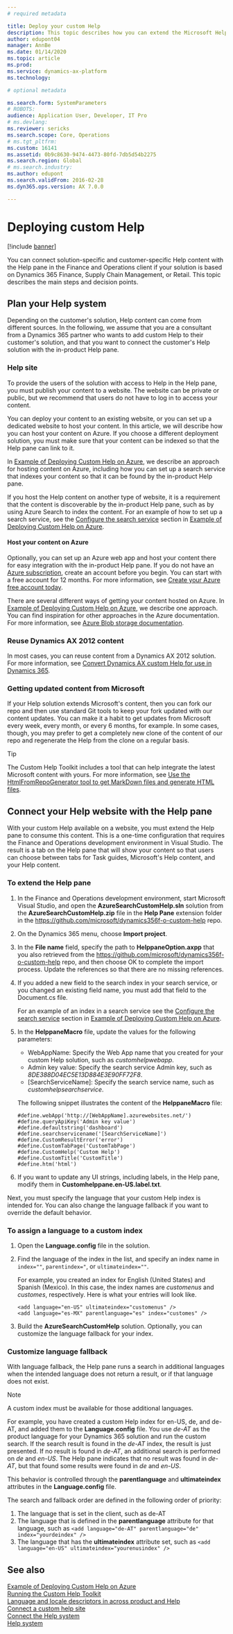 ```yaml
---
# required metadata

title: Deploy your custom Help
description: This topic describes how you can extend the Microsoft Help to reflect your solution and then connect that to the Help pane in Finance and Operations apps. 
author: edupont04
manager: AnnBe
ms.date: 01/14/2020
ms.topic: article
ms.prod: 
ms.service: dynamics-ax-platform
ms.technology: 

# optional metadata

ms.search.form: SystemParameters
# ROBOTS: 
audience: Application User, Developer, IT Pro
# ms.devlang: 
ms.reviewer: sericks
ms.search.scope: Core, Operations
# ms.tgt_pltfrm: 
ms.custom: 16141
ms.assetid: 0b9c8630-9474-4473-80fd-7db5d54b2275
ms.search.region: Global
# ms.search.industry: 
ms.author: edupont
ms.search.validFrom: 2016-02-28
ms.dyn365.ops.version: AX 7.0.0

---
```


# Deploying custom Help

[!include [banner](../includes/banner.md)]

You can connect solution-specific and customer-specific Help content with the Help pane in the Finance and Operations client if your solution is based on Dynamics 365 Finance, Supply Chain Management, or Retail. This topic describes the main steps and decision points.  

## Plan your Help system

Depending on the customer's solution, Help content can come from different sources. In the following, we assume that you are a consultant from a Dynamics 365 partner who wants to add custom Help to their customer's solution, and that you want to connect the customer's Help solution with the in-product Help pane.  

<!--COMMENTING OUT FOR NOW
There are at least three different scenarios for where the source content for the customer's Help experience comes from:

- The Help pane serves content from Microsoft and one additional provider on a custom help tab  

- The Help pane serves content from Microsoft and multiple additional providers on a custom help tab  

- The Help pane serves content from one provider on a custom help tab, and does not include Microsoft Help content  

- The Help pane serves content from multiple providers on each their custom help tab, and does not include Microsoft Help content  

The choice of scenario that you support in your implementation determines whether your custom Help implementation includes Microsoft Help content, and whether you need to collaborate with other solution providers or partners to combine help from multiple solutions.  -->

### Help site

To provide the users of the solution with access to Help in the Help pane, you must publish your content to a website. The website can be private or public, but we recommend that users do not have to log in to access your content.  

You can deploy your content to an existing website, or you can set up a dedicated website to host your content. In this article, we will describe how you can host your content on Azure. If you choose a different deployment solution, you must make sure that your content can be indexed so that the Help pane can link to it.  

In [Example of Deploying Custom Help on Azure](walkthrough-help-azure.md), we describe an approach for hosting content on Azure, including how you can set up a search service that indexes your content so that it can be found by the in-product Help pane.  

If you host the Help content on another type of website, it is a requirement that the content is discoverable by the in-product Help pane, such as by using Azure Search to index the content. For an example of how to set up a search service, see the [Configure the search service](walkthrough-help-azure.md#searchconfig) section in [Example of Deploying Custom Help on Azure](walkthrough-help-azure.md).  

#### Host your content on Azure

Optionally, you can set up an Azure web app and host your content there for easy integration with the in-product Help pane. If you do not have an [Azure subscription](/azure/guides/developer/azure-developer-guide#understanding-accounts-subscriptions-and-billing), create an account before you begin. You can start with a free account for 12 months. For more information, see [Create your Azure free account today](https://azure.microsoft.com/free/).  

There are several different ways of getting your content hosted on Azure. In [Example of Deploying Custom Help on Azure](walkthrough-help-azure.md), we describe one approach. You can find inspiration for other approaches in the Azure documentation. For more information, see [Azure Blob storage documentation](/azure/storage/blobs/).  

### Reuse Dynamics AX 2012 content

In most cases, you can reuse content from a Dynamics AX 2012 solution. For more information, see [Convert Dynamics AX custom Help for use in Dynamics 365](migrate-dynamicsax2012.md).  

### Getting updated content from Microsoft

If your Help solution extends Microsoft's content, then you can fork our repo and then use standard Git tools to keep your fork updated with our content updates. You can make it a habit to get updates from Microsoft every week, every month, or every 6 months, for example. In some cases, though, you may prefer to get a completely new clone of the content of our repo and regenerate the Help from the clone on a regular basis.  

> [!TIP]
> The Custom Help Toolkit includes a tool that can help integrate the latest Microsoft content with yours. For more information, see [Use the HtmlFromRepoGenerator tool to get MarkDown files and generate HTML files](custom-help-toolkit.md#consoleapp).

## <a name="extendhelppane"></a>Connect your Help website with the Help pane

With your custom Help available on a website, you must extend the Help pane to consume this content. This is a one-time configuration that requires the Finance and Operations development environment in Visual Studio. The result is a tab on the Help pane that will show your content so that users can choose between tabs for Task guides, Microsoft's Help content, and your Help content.

### To extend the Help pane

1. In the Finance and Operations development environment, start Microsoft Visual Studio, and open the **AzureSearchCustomHelp.sln** solution from the **AzureSearchCustomHelp.zip** file in the **Help Pane** extension folder in the https://github.com/microsoft/dynamics356f-o-custom-help repo.  
2. On the Dynamics 365 menu, choose **Import project**.
3. In the **File name** field, specify the path to **HelppaneOption.axpp** that you also retrieved from the https://github.com/microsoft/dynamics356f-o-custom-help repo, and then choose OK to complete the import process. Update the references so that there are no missing references.  
4. If you added a new field to the search index in your search service, or you changed an existing field name, you must add that field to the Document.cs file.  

    For an example of an index in a search service see the [Configure the search service](walkthrough-help-azure.md#searchconfig)
 section in [Example of Deploying Custom Help on Azure](walkthrough-help-azure.md).

5. In the **HelppaneMacro** file, update the values for the following parameters:

    - WebAppName: Specify the Web App name that you created for your custom Help solution, such as *customhelpwebapp*.
    - Admin key value: Specify the search service Admin key, such as *8DE388D04EC5E13D884E3E90FF72F8*.
    - [SearchServiceName]: Specify the search service name, such as *customhelpsearchservice*.

    The following snippet illustrates the content of the **HelppaneMacro** file:

    ```
    #define.webApp('http://[WebAppName].azurewebsites.net/')
    #define.queryApiKey('Admin key value')
    #define.defaultstring('dashboard')
    #define.searchservicename('[SearchServiceName]')
    #define.CustomResultError('error')
    #define.CustomTabPage('CustomTabPage')
    #define.CustomHelp('Custom Help')
    #define.CustomTitle('CustomTitle')
    #define.htm('html')
    ```

6. If you want to update any UI strings, including labels, in the Help pane, modify them in **Customhelppane.en-US.label.txt**.  

Next, you must specify the language that your custom Help index is intended for. You can also change the language fallback if you want to override the default behavior.

### To assign a language to a custom index

1. Open the **Language.config** file in the solution.
2. Find the language of the index in the list, and specify an index name in ```index=""```, ```parentindex="```, or ```ultimateindex=""```.  

    For example, you created an index for English (United States) and Spanish (Mexico). In this case, the index names are *customenus* and *customes*, respectively. Here is what your entries will look like.

    ```
    <add language="en-US" ultimateindex="customenus" />
    <add language="es-MX" parentlanguage="es" index="customes" />
    ```

3. Build the **AzureSearchCustomHelp** solution. Optionally, you can customize the language fallback for your index.

### Customize language fallback

With language fallback, the Help pane runs a search in additional languages when the intended language does not return a result, or if that language does not exist.

> [!NOTE]
> A custom index must be available for those additional languages.

For example, you have created a custom Help index for en-US, de, and de-AT, and added them to the **Language.config** file. You use *de-AT* as the product language for your Dynamics 365 solution and run the custom search. If the search result is found in the *de-AT* index, the result is just presented. If no result is found in *de-AT*, an additional search is performed on *de* and *en-US*. The Help pane indicates that no result was found in *de-AT*, but that found some results were found in *de* and *en-US*.

This behavior is controlled through the **parentlanguage** and **ultimateindex** attributes in the **Language.config** file.

The search and fallback order are defined in the following order of priority:

1. The language that is set in the client, such as de-AT
2. The language that is defined in the **parentlanguage** attribute for that language, such as ```<add language="de-AT" parentlanguage="de" index="yourdeindex" />```
3. The language that has the **ultimateindex** attribute set, such as ```<add language="en-US" ultimateindex="yourenusindex" />```

## See also

[Example of Deploying Custom Help on Azure](walkthrough-help-azure.md)  
[Running the Custom Help Toolkit](custom-help-toolkit.md)  
[Language and locale descriptors in across product and Help](language-locale.md)  
[Connect a custom help site](../../fin-ops/get-started/help-custom.md)  
[Connect the Help system](../../fin-ops/get-started/help-connect.md)  
[Help system](../../fin-ops/get-started/help-overview.md)  
